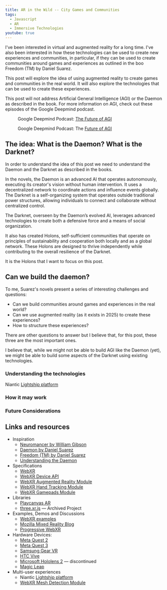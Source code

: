 ```yaml
---
title: AR in the Wild -- City Games and Communities
tags:
  - Javascript
  - AR
  - Immersive Technologies
youtube: true
---
```


I've been interested in virtual and augmented reality for a long time. I've also been interested in how these technologies can be used to create new experiences and communities, in particular, if they can be used to create communities around games and experiences as outlined in the boo Freedom (TM) by Daniel Suarez.

This post will explore the idea of using augmented reality to create games and communities in the real world. It will also explore the technologies that can be used to create these experiences.

This post will not address Artificial General Intelligence (AGI) or the Daemon as described in the book. For more information on AGI, check out these episodes of the Google Deepmind podcast.

<figure class="video">
	<lite-youtube videoid="Uy4OYU7PQYA"></lite-youtube>
	<figcaption>Google Deepmind Podcast: <a href="https://www.youtube.com/watch?v=Uy4OYU7PQYA">The Future of AGI</a></figcaption>
</figure>

<figure class="video">
	<lite-youtube videoid="GdeY-MrXD74"></lite-youtube>
	<figcaption>Google Deepmind Podcast: The <a href="https://www.youtube.com/watch?v=GdeY-MrXD74">Future of AGI</a></figcaption>
</figure>

## The idea: What is the Daemon? What is the Darknet?

In order to understand the idea of this post we need to understand the Daemon and the Darknet as described in the books.

In the novels, the Daemon is an advanced AI that operates autonomously, executing its creator's vision without human intervention. It uses a decentralized network to coordinate actions and influence events globally. The Darknet is a self-organizing system that operates outside traditional power structures, allowing individuals to connect and collaborate without centralized control.

The Darknet, overseen by the Daemon’s evolved AI, leverages advanced technologies to create both a defensive force and a means of social organization.

It also has created Holons, self-sufficient communities that operate on principles of sustainability and cooperation both locally and as a global network. These Holons are designed to thrive independently while contributing to the overall resilience of the Darknet.

It is the Holons that I want to focus on this post.

## Can we build the daemon?

To me, Suarez's novels present a series of interesting challenges and questions:

* Can we build communities around games and experiences in the real world?
* Can we use augmented reality (as it exists in 2025) to create these experiences?
* How to structure these experiences?

There are other questions to answer but I believe that, for this post, these three are the most important ones.

I believe that, while we might not be able to build AGI like the Daemon (yet), we might be able to build some aspects of the Darknet using existing technologies.

### Understanding the technologies



Niantic [Lightship platform](https://lightship.dev/)

### How it may work

### Future Considerations

## Links and resources

* Inspiration
  * [Neuromancer by William Gibson](https://en.wikipedia.org/wiki/Neuromancer)
  * [Daemon by Daniel Suarez](https://amzn.to/2Kr6SCp)
  * [Freedom (TM) by Daniel Suarez](https://amzn.to/2Kf2RF7)
  * [Understanding the Daemon](https://web.archive.org/web/20211205205841/https://www.faz.net/aktuell/feuilleton/medien/english-version-understanding-the-daemon-1621404.html?printPagedArticle=true#pageIndex_0)
* Specifications
  * [WebXR](https://immersive-web.github.io/webxr/)
  * [WebXR Device API](https://immersive-web.github.io/webxr/)
  * [WebXR Augmented Reality Module](https://immersive-web.github.io/webxr-ar-module/)
  * [WebXR Hand Tracking Module](https://immersive-web.github.io/webxr-hand-tracking/)
  * [WebXR Gamepads Module](https://immersive-web.github.io/webxr-gamepads-module/)
* Libraries
  * [Playcanvas AR](https://github.com/playcanvas/playcanvas-ar)
  * [three.xr.js](https://github.com/mozilla/three.xr.js/) &mdash; Archived Project
* Examples, Demos and Discussions
  * [WebXR examples](https://immersive-web.github.io/webxr-samples/)
  * [Mozilla Mixed Reality Blog](https://blog.mozvr.com/)
  * [Progressive WebXR](https://blog.mozvr.com/progressive-webxr-ar-store/)
* Hardware Devices:
  * [Meta Quest 2](https://en.wikipedia.org/wiki/Quest_2)
  * [Meta Quest 3](https://en.wikipedia.org/wiki/Meta_Quest_3)
  * [Samsung Gear VR](http://www.samsung.com/global/galaxy/gear-vr/)
  * [HTC Vive](https://www.htcvive.com/)
  * [Microsoft Hololens 2](https://www.microsoft.com/en-us/hololens) &mdash; discontinued
  * [Magic Leap](https://www.magicleap.com/)
* Multi-user experiences
  * Niantic [Lightship platform](https://lightship.dev/)
  * [WebXR Mesh Detection Module](https://immersive-web.github.io/real-world-meshing/)
